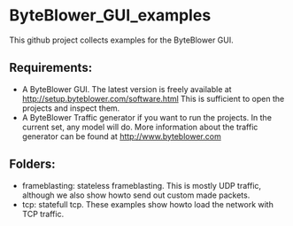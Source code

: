 # ByteBlower_GUI_examples

This github project collects examples for the ByteBlower GUI.

## Requirements:

* A ByteBlower GUI. The latest version is freely available at http://setup.byteblower.com/software.html This is sufficient to open the projects and inspect them.
* A ByteBlower Traffic generator if you want to run the projects. In the current set, any model will do. More information about the traffic generator can be found at http://www.byteblower.com


## Folders:

* frameblasting: stateless frameblasting. This is mostly UDP traffic, although we also show howto send out custom made packets.
* tcp: statefull tcp. These examples show howto load the network with TCP traffic. 
